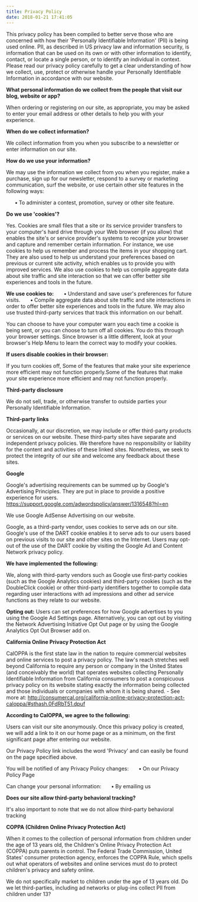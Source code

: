 ```yaml
---
title: Privacy Policy
date: 2018-01-21 17:41:05
---
```


This privacy policy has been compiled to better serve those who are concerned with how their 'Personally Identifiable Information' (PII) is being used online. PII, as described in US privacy law and information security, is information that can be used on its own or with other information to identify, contact, or locate a single person, or to identify an individual in context. Please read our privacy policy carefully to get a clear understanding of how we collect, use, protect or otherwise handle your Personally Identifiable Information in accordance with our website.

<strong>What personal information do we collect from the people that visit our blog, website or app?</strong>

When ordering or registering on our site, as appropriate, you may be asked to enter your email address or other details to help you with your experience.

<strong>When do we collect information?</strong>

We collect information from you when you subscribe to a newsletter or enter information on our site.

<strong>How do we use your information? </strong>

 We may use the information we collect from you when you register, make a purchase, sign up for our newsletter, respond to a survey or marketing communication, surf the website, or use certain other site features in the following ways:


&nbsp;&nbsp;&nbsp;&nbsp;&nbsp; <strong>&bull;</strong> To administer a contest, promotion, survey or other site feature.<span id='coUs'></span>

<strong>Do we use 'cookies'?</strong>

Yes. Cookies are small files that a site or its service provider transfers to your computer's hard drive through your Web browser (if you allow) that enables the site's or service provider's systems to recognize your browser and capture and remember certain information. For instance, we use cookies to help us remember and process the items in your shopping cart. They are also used to help us understand your preferences based on previous or current site activity, which enables us to provide you with improved services. We also use cookies to help us compile aggregate data about site traffic and site interaction so that we can offer better site experiences and tools in the future.

<strong>We use cookies to:</strong>
&nbsp;&nbsp;&nbsp;&nbsp;&nbsp; <strong>&bull;</strong> Understand and save user's preferences for future visits.
&nbsp;&nbsp;&nbsp;&nbsp;&nbsp; <strong>&bull;</strong> Compile aggregate data about site traffic and site interactions in order to offer better site experiences and tools in the future. We may also use trusted third-party services that track this information on our behalf.

You can choose to have your computer warn you each time a cookie is being sent, or you can choose to turn off all cookies. You do this through your browser settings. Since browser is a little different, look at your browser's Help Menu to learn the correct way to modify your cookies.


<strong>If users disable cookies in their browser:</strong>

If you turn cookies off, Some of the features that make your site experience more efficient may not function properly.Some of the features that make your site experience more efficient and may not function properly.

<strong>Third-party disclosure</strong>

We do not sell, trade, or otherwise transfer to outside parties your Personally Identifiable Information.

<strong>Third-party links</strong>

Occasionally, at our discretion, we may include or offer third-party products or services on our website. These third-party sites have separate and independent privacy policies. We therefore have no responsibility or liability for the content and activities of these linked sites. Nonetheless, we seek to protect the integrity of our site and welcome any feedback about these sites.

<strong>Google</strong>

Google's advertising requirements can be summed up by Google's Advertising Principles. They are put in place to provide a positive experience for users. https://support.google.com/adwordspolicy/answer/1316548?hl=en


We use Google AdSense Advertising on our website.

Google, as a third-party vendor, uses cookies to serve ads on our site. Google's use of the DART cookie enables it to serve ads to our users based on previous visits to our site and other sites on the Internet. Users may opt-out of the use of the DART cookie by visiting the Google Ad and Content Network privacy policy.

<strong>We have implemented the following:</strong>

We, along with third-party vendors such as Google use first-party cookies (such as the Google Analytics cookies) and third-party cookies (such as the DoubleClick cookie) or other third-party identifiers together to compile data regarding user interactions with ad impressions and other ad service functions as they relate to our website.

<strong>Opting out:</strong>
Users can set preferences for how Google advertises to you using the Google Ad Settings page. Alternatively, you can opt out by visiting the Network Advertising Initiative Opt Out page or by using the Google Analytics Opt Out Browser add on.

<strong>California Online Privacy Protection Act</strong>

CalOPPA is the first state law in the nation to require commercial websites and online services to post a privacy policy. The law's reach stretches well beyond California to require any person or company in the United States (and conceivably the world) that operates websites collecting Personally Identifiable Information from California consumers to post a conspicuous privacy policy on its website stating exactly the information being collected and those individuals or companies with whom it is being shared. - See more at: http://consumercal.org/california-online-privacy-protection-act-caloppa/#sthash.0FdRbT51.dpuf


<strong>According to CalOPPA, we agree to the following:</strong>

Users can visit our site anonymously.
Once this privacy policy is created, we will add a link to it on our home page or as a minimum, on the first significant page after entering our website.

Our Privacy Policy link includes the word 'Privacy' and can easily be found on the page specified above.

You will be notified of any Privacy Policy changes:
&nbsp;&nbsp;&nbsp;&nbsp;&nbsp; <strong>&bull;</strong> On our Privacy Policy Page

Can change your personal information:
&nbsp;&nbsp;&nbsp;&nbsp;&nbsp; <strong>&bull;</strong> By emailing us

<strong>Does our site allow third-party behavioral tracking?</strong>

It's also important to note that we do not allow third-party behavioral tracking

<strong>COPPA (Children Online Privacy Protection Act)</strong>

When it comes to the collection of personal information from children under the age of 13 years old, the Children's Online Privacy Protection Act (COPPA) puts parents in control. The Federal Trade Commission, United States' consumer protection agency, enforces the COPPA Rule, which spells out what operators of websites and online services must do to protect children's privacy and safety online.


We do not specifically market to children under the age of 13 years old.
Do we let third-parties, including ad networks or plug-ins collect PII from children under 13?
